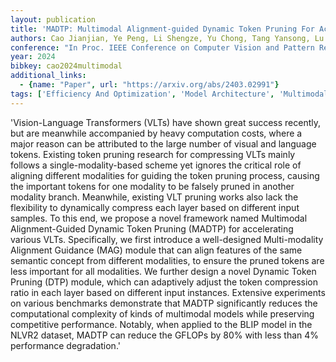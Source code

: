 ```yaml
---
layout: publication
title: 'MADTP: Multimodal Alignment-guided Dynamic Token Pruning For Accelerating Vision-language Transformer'
authors: Cao Jianjian, Ye Peng, Li Shengze, Yu Chong, Tang Yansong, Lu Jiwen, Chen Tao
conference: "In Proc. IEEE Conference on Computer Vision and Pattern Recognition"
year: 2024
bibkey: cao2024multimodal
additional_links:
  - {name: "Paper", url: "https://arxiv.org/abs/2403.02991"}
tags: ['Efficiency And Optimization', 'Model Architecture', 'Multimodal Models', 'Pretraining Methods', 'Pruning', 'Tools', 'Transformer']
---
```

'Vision-Language Transformers (VLTs) have shown great success recently, but are meanwhile accompanied by heavy computation costs, where a major reason can be attributed to the large number of visual and language tokens. Existing token pruning research for compressing VLTs mainly follows a single-modality-based scheme yet ignores the critical role of aligning different modalities for guiding the token pruning process, causing the important tokens for one modality to be falsely pruned in another modality branch. Meanwhile, existing VLT pruning works also lack the flexibility to dynamically compress each layer based on different input samples. To this end, we propose a novel framework named Multimodal Alignment-Guided Dynamic Token Pruning (MADTP) for accelerating various VLTs. Specifically, we first introduce a well-designed Multi-modality Alignment Guidance (MAG) module that can align features of the same semantic concept from different modalities, to ensure the pruned tokens are less important for all modalities. We further design a novel Dynamic Token Pruning (DTP) module, which can adaptively adjust the token compression ratio in each layer based on different input instances. Extensive experiments on various benchmarks demonstrate that MADTP significantly reduces the computational complexity of kinds of multimodal models while preserving competitive performance. Notably, when applied to the BLIP model in the NLVR2 dataset, MADTP can reduce the GFLOPs by 80&#37; with less than 4&#37; performance degradation.'
